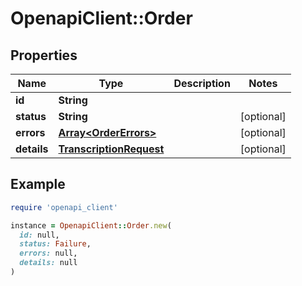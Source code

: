 # OpenapiClient::Order

## Properties

| Name | Type | Description | Notes |
| ---- | ---- | ----------- | ----- |
| **id** | **String** |  |  |
| **status** | **String** |  | [optional] |
| **errors** | [**Array&lt;OrderErrors&gt;**](OrderErrors.md) |  | [optional] |
| **details** | [**TranscriptionRequest**](TranscriptionRequest.md) |  | [optional] |

## Example

```ruby
require 'openapi_client'

instance = OpenapiClient::Order.new(
  id: null,
  status: Failure,
  errors: null,
  details: null
)
```


